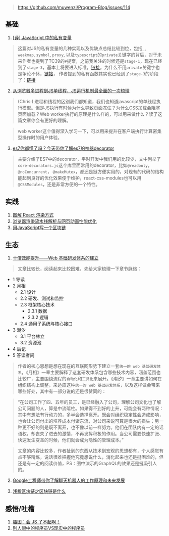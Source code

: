 > https://github.com/muwenzi/Program-Blog/issues/114

## 基础

1. [[译] JavaScript 中的私有变量](http://mp.weixin.qq.com/s/1d32L5ChYwKdgFlwVp6P4Q)
> 这篇对JS的私有变量的几种实现以及优缺点总结比较到位，包括`_`, `weakmap`, `symbol`, `proxy`, 以及`typescript`的`private`关键字的背后，对于未来作者也提到了TC39的`#`提案，之前我关注的时候还是`stage-1`，现在已经到了`stage-3`，基本上将要进入标准，[链接](https://github.com/tc39/proposal-class-fields)。为什么不用`private`关键字也是争论不休，[链接](https://github.com/tc39/proposal-class-fields/blob/master/PRIVATE_SYNTAX_FAQ.md)， 作者提到的私有函数其实也已经到了`stage-3`的阶段了：[链接](https://github.com/tc39/proposal-private-methods)

2. [从浏览器多进程到JS单线程，JS运行机制最全面的一次梳理](https://zhuanlan.zhihu.com/p/33230026)
> (Chris:) 进程和线程的区别我们都知道，我们也知道javascript的单线程执行模型。但是JS执行有时候为什么导致页面冻住？为什么CSS加载会阻塞页面加载？Web worker执行的原理是什么样的，可以用来做什么？读了这篇文章你会有更好的理解。

> web worker这个值得深入学习一下，可以用来提升在客户端执行计算密集型操作时的用户体验。

3. [es7你都懂了吗？今天带你了解es7的神器decorator](https://mp.weixin.qq.com/s/gxdxGUcnE5VkZw_rsrE0DQ)

> 主要介绍了ES7中的decorator，平时开发中我们用的比较少，文中列举了`core-decorators.js`这个库里面常用的decorator，比如`@readonly`，`@noConcurrent`， `@makeMutex`，都还是挺方便实用的，对现有的代码的结构能起到良好的优化效果便于维护，react-css-modules也可以用`@CSSModules`，还是非常方便的一个特性。

## 实践
1. [图解 React 渲染方式](https://mp.weixin.qq.com/s/0LUbAmJVHRw04DJ-PRtDUQ)
1. [浏览器渲染流水线解析与网页动画性能优化](https://juejin.im/post/5aa5e00ef265da239d48ef01)
1. [用JavaScript写一个区块链](https://mp.weixin.qq.com/s?__biz=MjM5MTA1MjAxMQ==&mid=2651228053&idx=1&sn=38e580fcf3d059120c4498cdaa4a20a0&chksm=bd495e118a3ed707a0ef2320e748c81a673ec402bdd74969b653e45c3f8ee7d0ae5b6b13dd56&mpshare=1&scene=1&srcid=03164JBuQq7Q5noHMJvxXrOP#rd)


## 生态

1. [十倍效能提升——Web 基础研发体系的建立](http://www.cnblogs.com/sskyy/p/8613393.html)
> 文章比较长，阅读起来比较困难，先给大家梳理一下章节脉络：
- 1 导读
- 2 月相
  - 2.1 设计
  - 2.2 研发、测试和监控
  - 2.3 框架核心技术
    - 2.3.1 数据
    - 2.3.2 逻辑
  - 2.4 通用子系统与核心接口
- 3 潮汐
  - 3.1 平台林立
  - 3.2 资源池
- 4 后记
- 5 答读者问

> 作者的核心思想是想在现在的互联网形势下建立一套`统一的 web 基础研发体系`，《月相》一章主要解释了这套研发体系包含哪些技术内容，涵盖范围也比较广，主要围绕流程的`自动化`和`工具化`来展开。《潮汐》一章主要讲如何在组织结构上调整，来适应这种`统一的 web 基础研发体系`，以及这样做会带来哪些好处，其中有一部分说的还是很赞同的：

> “在公司工作了四、五年的员工，是已经融入了公司，理解公司文化也了解公司问题的人，算是中流砥柱。如果得不到好的上升，可能会有两种情况：其中有想法有行动力的，多半会选择离开。既会对组织稳定性会造成影响，也会让公司付出的培养成本付诸东流，对公司来说可算是很大的损失；另一种更不好的则是既不离开，也不像以前一样努力。他们在团队内有一定的话语权，却丧失了进去的激情，不再发挥积极的作用。当公司需要快速扩张、快速发生变革的时候，他们就会成为隐性的管理成本。”

> 文章的内容比较多，作者扯到的东西从技术到宏观的思想都有，个人感觉有点不够精炼，说话很难把握他究竟想说什么，消化起来也还是挺困难的，但还是有一定的阅读价值，PS：图中演示的GraphQL的效果还是挺吸引人的。

2. [Google工程师带你了解聊天机器人的工作原理和未来发展](https://mp.weixin.qq.com/s/jifGPaxdqVii3q6gG4F2ag)

3. [浅析区块链之区块链是什么](https://mp.weixin.qq.com/s/8pqVJByiqtXLUVzUIvq9vA)

## 感悟/吐槽

1. [趣图：会 JS 了不起啊！](https://mp.weixin.qq.com/s/C5rEEX5EDwJbWwC2O2seow)
1. [别人眼中的程序员VS现实中的程序员](https://mp.weixin.qq.com/s/ca3mkmmdn4v3D8Jb4aBfZQ)
